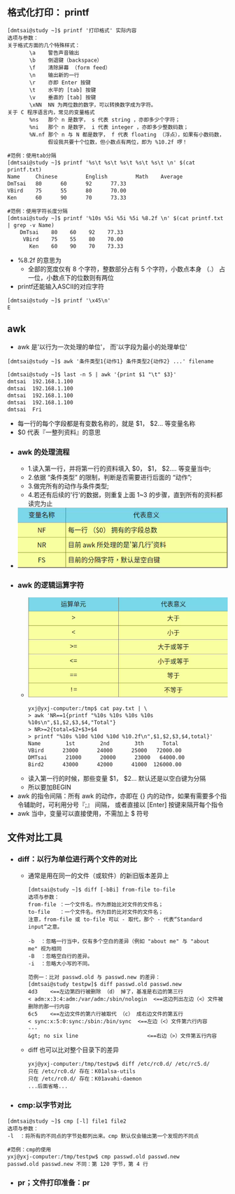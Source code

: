 ## 格式化打印： printf
```
[dmtsai@study ~]$ printf '打印格式' 实际内容
选项与参数：
关于格式方面的几个特殊样式：
       \a    警告声音输出
       \b    倒退键（backspace）
       \f    清除屏幕 （form feed）
       \n    输出新的一行
       \r    亦即 Enter 按键
       \t    水平的 [tab] 按键
       \v    垂直的 [tab] 按键
       \xNN  NN 为两位数的数字，可以转换数字成为字符。
关于 C 程序语言内，常见的变量格式
       %ns   那个 n 是数字， s 代表 string ，亦即多少个字符；
       %ni   那个 n 是数字， i 代表 integer ，亦即多少整数码数；
       %N.nf 那个 n 与 N 都是数字， f 代表 floating （浮点），如果有小数码数，
             假设我共要十个位数，但小数点有两位，即为 %10.2f 啰！
```
```
#范例：使用tab分隔
[dmtsai@study ~]$ printf '%s\t %s\t %s\t %s\t %s\t \n' $(cat printf.txt)
Name     Chinese         English         Math    Average
DmTsai   80      60      92      77.33
VBird    75      55      80      70.00
Ken      60      90      70      73.33
```
```
#范例：使用字符长度分隔
[dmtsai@study ~]$ printf '%10s %5i %5i %5i %8.2f \n' $(cat printf.txt | grep -v Name)
    DmTsai    80    60    92    77.33
     VBird    75    55    80    70.00
       Ken    60    90    70    73.33
```
- %8.2f 的意思为
  - 全部的宽度仅有 8 个字符，整数部分占有 5 个字符，小数点本身 （.） 占一位，小数点下的位数则有两位
- printf还能输入ASCII的对应字符
```
[dmtsai@study ~]$ printf '\x45\n'
E
```
## awk
- awk 是'以行为一次处理的单位'， 而'以字段为最小的处理单位'
```
[dmtsai@study ~]$ awk '条件类型1{动作1} 条件类型2{动作2} ...' filename
```
```
[dmtsai@study ~]$ last -n 5 | awk '{print $1 "\t" $3}'
dmtsai  192.168.1.100
dmtsai  192.168.1.100
dmtsai  192.168.1.100
dmtsai  192.168.1.100
dmtsai  Fri
```
- 每一行的每个字段都是有变数名称的，就是 $1， $2... 等变量名称
- $0 代表『一整列资料』的意思
- ### awk 的处理流程
  - 1.读入第一行，并将第一行的资料填入 $0， $1， $2.... 等变量当中;
  - 2.依据 “条件类型” 的限制，判断是否需要进行后面的 “动作”;
  - 3.做完所有的动作与条件类型;
  - 4.若还有后续的'行'的数据，则重复上面 1~3 的步骤，直到所有的资料都读完为止
- ![](../images/2023-04-14-14-53-39.png)
- ### awk 的逻辑运算字符
  - ![](../images/2023-04-14-14-55-51.png)
       ```
       yxj@yxj-computer:/tmp$ cat pay.txt | \
       > awk 'NR==1{printf "%10s %10s %10s %10s %10s\n",$1,$2,$3,$4,"Total"}
       > NR>=2{total=$2+$3+$4
       > printf "%10s %10d %10d %10d %10.2f\n",$1,$2,$3,$4,total}'
       Name        1st        2nd        3th      Total
       VBird      23000      24000      25000   72000.00
       DMTsai      21000      20000      23000   64000.00
       Bird2      43000      42000      41000  126000.00
       ```
  - 读入第一行的时候，那些变量 $1， $2... 默认还是以空白键为分隔
  - 所以要加BEGIN
- awk 的指令间隔：所有 awk 的动作，亦即在 {} 内的动作，如果有需要多个指令辅助时，可利用分号『;』 间隔， 或者直接以 [Enter] 按键来隔开每个指令
- awk 当中，变量可以直接使用，不需加上 $ 符号
## 文件对比工具
- ### diff：以行为单位进行两个文件的对比
  - 通常是用在同一的文件（或软件）的新旧版本差异上
       ```
       [dmtsai@study ~]$ diff [-bBi] from-file to-file
       选项与参数：
       from-file ：一个文件名，作为原始比对文件的文件名；
       to-file   ：一个文件名，作为目的比对文件的文件名；
       注意，from-file 或 to-file 可以 - 取代，那个 - 代表“Standard input”之意。

       -b  ：忽略一行当中，仅有多个空白的差异（例如 "about me" 与 "about     me" 视为相同
       -B  ：忽略空白行的差异。
       -i  ：忽略大小写的不同。
       ```
       ```
       范例一：比对 passwd.old 与 passwd.new 的差异：
       [dmtsai@study testpw]$ diff passwd.old passwd.new
       4d3    <==左边第四行被删除 （d） 掉了，基准是右边的第三行
       < adm:x:3:4:adm:/var/adm:/sbin/nologin  <==这边列出左边（<）文件被删除的那一行内容
       6c5    <==左边文件的第六行被取代 （c） 成右边文件的第五行
       < sync:x:5:0:sync:/sbin:/bin/sync  <==左边（<）文件第六行内容
       ---
       &gt; no six line                      <==右边（>）文件第五行内容
       ```
  - diff 也可以比对整个目录下的差异
       ```
       yxj@yxj-computer:/tmp/testpw$ diff /etc/rc0.d/ /etc/rc5.d/
       只在 /etc/rc0.d/ 存在：K01alsa-utils
       只在 /etc/rc0.d/ 存在：K01avahi-daemon
       ...后面省略...
       ```
- ### cmp:以字节对比
```
[dmtsai@study ~]$ cmp [-l] file1 file2
选项与参数：
-l  ：将所有的不同点的字节处都列出来。cmp 默认仅会输出第一个发现的不同点
```
```
#范例：cmp的使用
yxj@yxj-computer:/tmp/testpw$ cmp passwd.old passwd.new
passwd.old passwd.new 不同：第 120 字节，第 4 行
```
- ### pr；文件打印准备：pr
